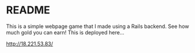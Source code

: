 # README

This is a simple webpage game that I made using a Rails backend. See how much gold you can earn! This is deployed here...

http://18.221.53.83/
